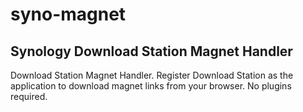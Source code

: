 # syno-magnet
## Synology Download Station Magnet Handler

Download Station Magnet Handler. Register Download Station as the application to download magnet links from your browser. No plugins required.

